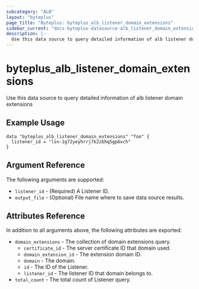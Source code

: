 ```yaml
---
subcategory: "ALB"
layout: "byteplus"
page_title: "Byteplus: byteplus_alb_listener_domain_extensions"
sidebar_current: "docs-byteplus-datasource-alb_listener_domain_extensions"
description: |-
  Use this data source to query detailed information of alb listener domain extensions
---
```

# byteplus_alb_listener_domain_extensions
Use this data source to query detailed information of alb listener domain extensions
## Example Usage
```hcl
data "byteplus_alb_listener_domain_extensions" "foo" {
  listener_id = "lsn-1g72yeyhrrj7k2zbhq5gp6xch"
}
```
## Argument Reference
The following arguments are supported:
* `listener_id` - (Required) A Listener ID.
* `output_file` - (Optional) File name where to save data source results.

## Attributes Reference
In addition to all arguments above, the following attributes are exported:
* `domain_extensions` - The collection of domain extensions query.
    * `certificate_id` - The server certificate ID that domain used.
    * `domain_extension_id` - The extension domain ID.
    * `domain` - The domain.
    * `id` - The ID of the Listener.
    * `listener_id` - The listener ID that domain belongs to.
* `total_count` - The total count of Listener query.


